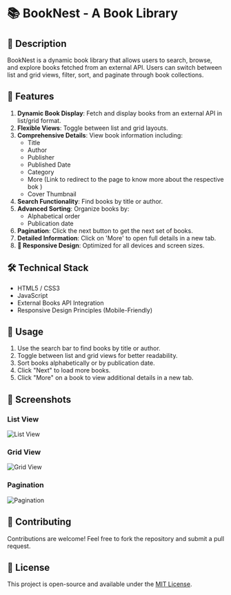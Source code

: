 # 📚 BookNest - A Book Library

## 📝 Description
BookNest is a dynamic book library that allows users to search, browse, and explore books fetched from an external API. Users can switch between list and grid views, filter, sort, and paginate through book collections.

## 🚀 Features

1. **Dynamic Book Display**: Fetch and display books from an external API in list/grid format.
2. **Flexible Views**: Toggle between list and grid layouts.
3. **Comprehensive Details**: View book information including:
   - Title
   - Author
   - Publisher
   - Published Date
   - Category
   - More (Link to redirect to the page to know more about the respective bok )
   - Cover Thumbnail
4. **Search Functionality**: Find books by title or author.
5. **Advanced Sorting**: Organize books by:
   - Alphabetical order
   - Publication date
6. **Pagination**: Click the next button to get the next set of books.
7. **Detailed Information**: Click on 'More' to open full details in a new tab.
8. **📱 Responsive Design**: Optimized for all devices and screen sizes.

## 🛠️ Technical Stack
- HTML5 / CSS3
- JavaScript
- External Books API Integration
- Responsive Design Principles (Mobile-Friendly)



## 🔧 Usage
1. Use the search bar to find books by title or author.
2. Toggle between list and grid views for better readability.
3. Sort books alphabetically or by publication date.
4. Click "Next" to load more books.
5. Click "More" on a book to view additional details in a new tab.

## 📸 Screenshots

### List View
![List View](Screenshot%20(155).png)

### Grid View
![Grid View](Screenshot%20(156).png)

### Pagination
![Pagination](Screenshot%20(157).png)

## 🤝 Contributing
Contributions are welcome! Feel free to fork the repository and submit a pull request.

## 📜 License
This project is open-source and available under the [MIT License](LICENSE).

